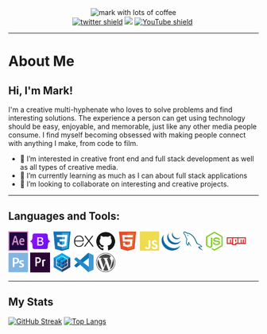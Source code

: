<div id="header" align="center">
  <img src="https://user-images.githubusercontent.com/112417090/196089857-bc426d38-c4cf-44c5-9264-d2d334ef75b1.jpg" alt="mark with lots of coffee" width="100"/>

<div id="badges">
  <a href="https://twitter.com/markgardneratx"><img src="https://img.shields.io/twitter/url?url=https%3A%2F%2Ftwitter.com%2Fmarkgardneratx" alt="twitter shield"></a>
 <a href="https://www.linkedin.com/in/mark-gardner-2b214817/"><img src="https://img.shields.io/badge/LinkedIn-blue?logo=linkedin&logoColor=white&style=flat"></a>
  <a href="https://youtube.com/theweirdlings"><img src="https://img.shields.io/youtube/channel/subscribers/UCV_j3wMR3-bRQeihg8n7oNQ" alt="YouTube shield"></a>
 <img src="https://komarev.com/ghpvc/MarkGATX&color=blueviolet" alt="">
  </div>
  </div>
  
  ---
<h1>About Me</h1>

<h2>Hi, I'm Mark!</h2>

I'm a creative multi-hyphenate who loves to solve problems and find interesting solutions. The experience a person can get using technology should be easy, enjoyable, and memorable, just like any other media people consume. I find myself becoming obsessed with making people connect with anything I make, from code to film.

- 👀 I’m interested in creative front end and full stack development as well as all types of creative media.
- 🌱 I’m currently learning as much as I can about full stack applications
- 💞️ I’m looking to collaborate on interesting and creative projects.

---

<h2>Languages and Tools:</h2>
<div id='tools'>
    <img src="https://github.com/devicons/devicon/blob/master/icons/aftereffects/aftereffects-original.svg" width="40" height="40" alt="After Effects">
   <img src="https://github.com/devicons/devicon/blob/master/icons/bootstrap/bootstrap-original.svg" width="40" height="40" alt="Bootstrap">
   <img src="https://github.com/devicons/devicon/blob/master/icons/css3/css3-original.svg" width="40" height="40" alt="CSS3">
  <img src="https://github.com/devicons/devicon/blob/master/icons/express/express-original.svg" width="40" height="40" alt="CSS3">
   <img src="https://github.com/devicons/devicon/blob/master/icons/github/github-original.svg" width="40" height="40" alt="GitHub">
   <img src="https://github.com/devicons/devicon/blob/master/icons/html5/html5-original.svg" width="40" height="40" alt="HTML5">
   <img src="https://github.com/devicons/devicon/blob/master/icons/javascript/javascript-plain.svg" width="40" height="40" alt="Javascript">
   <img src="https://github.com/devicons/devicon/blob/master/icons/jquery/jquery-original.svg" width="40" height="40" alt="JQuery">
   <img src="https://github.com/devicons/devicon/blob/master/icons/mysql/mysql-original.svg" width="40" height="40" alt="JQuery">
   <img src="https://github.com/devicons/devicon/blob/master/icons/nodejs/nodejs-original.svg" width="40" height="40" alt="Node.js">
  <img src="https://github.com/devicons/devicon/blob/master/icons/npm/npm-original-wordmark.svg" width="40" height="40" alt="Node.js">
  <img src="https://github.com/devicons/devicon/blob/master/icons/photoshop/photoshop-plain.svg" width="40" height="40" alt="Photoshop">
  <img src="https://github.com/devicons/devicon/blob/master/icons/premierepro/premierepro-plain.svg" width="40" height="40" alt="Premiere Pro">
  <img src="https://github.com/devicons/devicon/blob/master/icons/sequelize/sequelize-original.svg" width="40" height="40" alt="Premiere Pro">
  <img src="https://github.com/devicons/devicon/blob/master/icons/vscode/vscode-original.svg" width="40" height="40" alt="VS Code">
  <img src="https://github.com/devicons/devicon/blob/master/icons/wordpress/wordpress-plain.svg" width="40" height="40" alt="Wordpress">
  </div>
  
  ---
  
  <h2> My Stats</h2>
  
[![GitHub Streak](https://streak-stats.demolab.com?user=MarkGATX&theme=onedark_duo&hide_border=true)](https://git.io/streak-stats)
[![Top Langs](https://github-readme-stats.vercel.app/api/top-langs/?username=MarkGATX&theme=onedark&layout=compact)](https://github.com/anuraghazra/github-readme-stats)


  
<!---
MarkGATX/MarkGATX is a ✨ special ✨ repository because its `README.md` (this file) appears on your GitHub profile.
You can click the Preview link to take a look at your changes.
--->

